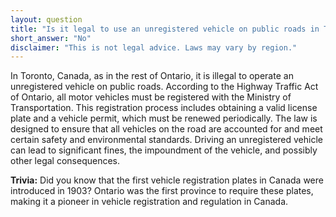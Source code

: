 ```yaml
---
layout: question
title: "Is it legal to use an unregistered vehicle on public roads in Toronto, Canada?"
short_answer: "No"
disclaimer: "This is not legal advice. Laws may vary by region."
---
```


In Toronto, Canada, as in the rest of Ontario, it is illegal to operate an unregistered vehicle on public roads. According to the Highway Traffic Act of Ontario, all motor vehicles must be registered with the Ministry of Transportation. This registration process includes obtaining a valid license plate and a vehicle permit, which must be renewed periodically. The law is designed to ensure that all vehicles on the road are accounted for and meet certain safety and environmental standards. Driving an unregistered vehicle can lead to significant fines, the impoundment of the vehicle, and possibly other legal consequences.

**Trivia:** Did you know that the first vehicle registration plates in Canada were introduced in 1903? Ontario was the first province to require these plates, making it a pioneer in vehicle registration and regulation in Canada.
